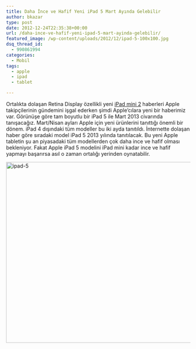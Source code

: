 ```yaml
---
title: Daha İnce ve Hafif Yeni iPad 5 Mart Ayında Gelebilir
author: bkazar
type: post
date: 2012-12-24T22:35:38+00:00
url: /daha-ince-ve-hafif-yeni-ipad-5-mart-ayinda-gelebilir/
featured_image: /wp-content/uploads/2012/12/ipad-5-100x100.jpg
dsq_thread_id:
  - 990861994
categories:
  - Mobil
tags:
  - apple
  - ipad
  - tablet

---
```

Ortalıkta dolaşan Retina Display özellikli yeni [iPad mini 2][1] haberleri Apple takipçilerinin gündemini işgal ederken şimdi Apple’cılara yeni bir haberimiz var. Görünüşe göre tam boyutlu bir iPad 5 ile Mart 2013 civarında tanışacağız. Mart/Nisan ayları Apple için yeni ürünlerini tanıttığı önemli bir dönem. iPad 4 dışındaki tüm modeller bu iki ayda tanıtıldı. İnternette dolaşan haber göre sıradaki model iPad 5 2013 yılında tanıtılacak. Bu yeni Apple tabletin şu an piyasadaki tüm modellerden çok daha ince ve hafif olması bekleniyor. Fakat Apple iPad 5 modelini iPad mini kadar ince ve hafif yapmayı başarırsa asıl o zaman ortalığı yerinden oynatabilir.

<img class="aligncenter size-full wp-image-10136" alt="ipad-5" src="https://www.murekkep.org/wp-content/uploads/2012/12/ipad-5.jpg" width="780" height="494" srcset="https://www.murekkep.org/wp-content/uploads/2012/12/ipad-5.jpg 780w, https://www.murekkep.org/wp-content/uploads/2012/12/ipad-5-400x253.jpg 400w, https://www.murekkep.org/wp-content/uploads/2012/12/ipad-5-50x31.jpg 50w, https://www.murekkep.org/wp-content/uploads/2012/12/ipad-5-125x79.jpg 125w, https://www.murekkep.org/wp-content/uploads/2012/12/ipad-5-300x190.jpg 300w, https://www.murekkep.org/wp-content/uploads/2012/12/ipad-5-481x305.jpg 481w" sizes="(max-width: 780px) 100vw, 780px" />

 [1]: https://www.murekkep.org/ipad-mini-2-cikis-tarihi-beklenenden-daha-yakin-9987 "ipad mini 2"